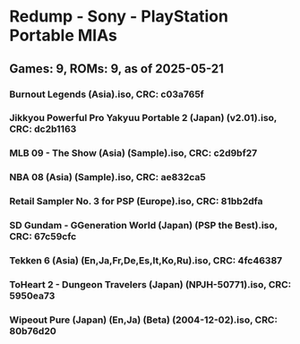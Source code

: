 # Redump - Sony - PlayStation Portable MIAs
## Games: 9, ROMs: 9, as of 2025-05-21

### Burnout Legends (Asia).iso, CRC: c03a765f
### Jikkyou Powerful Pro Yakyuu Portable 2 (Japan) (v2.01).iso, CRC: dc2b1163
### MLB 09 - The Show (Asia) (Sample).iso, CRC: c2d9bf27
### NBA 08 (Asia) (Sample).iso, CRC: ae832ca5
### Retail Sampler No. 3 for PSP (Europe).iso, CRC: 81bb2dfa
### SD Gundam - GGeneration World (Japan) (PSP the Best).iso, CRC: 67c59cfc
### Tekken 6 (Asia) (En,Ja,Fr,De,Es,It,Ko,Ru).iso, CRC: 4fc46387
### ToHeart 2 - Dungeon Travelers (Japan) (NPJH-50771).iso, CRC: 5950ea73
### Wipeout Pure (Japan) (En,Ja) (Beta) (2004-12-02).iso, CRC: 80b76d20
